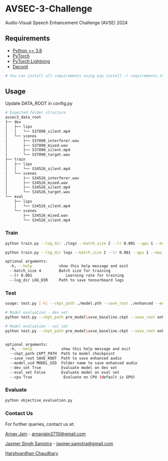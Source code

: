 # AVSEC-3-Challenge
Audio-Visual Speech Enhancement Challenge (AVSE) 2024


## Requirements
* [Python >= 3.8](https://www.python.org/)
* [PyTorch](https://pytorch.org/)
* [PyTorch Lightning](https://lightning.ai/docs/pytorch/latest/)
* [Decord](https://github.com/dmlc/decord)

```bash
# You can install all requirements using pip install -r requirements.txt
```

## Usage
Update DATA_ROOT in config.py 
```bash
# Expected folder structure
avsec3_data_root
├── dev
│   ├── lips
│   │   └── S37890_silent.mp4
│   └── scenes
│       ├── S37890_interferer.wav
│       ├── S37890_mixed.wav
│       ├── S37890_silent.mp4
│       └── S37890_target.wav
├── train
│   ├── lips
│   │   └── S34526_silent.mp4
│   └── scenes
│       ├── S34526_interferer.wav
│       ├── S34526_mixed.wav
│       ├── S34526_silent.mp4
│       └── S34526_target.wav
└── eval 
    ├── lips
    │   └── S34526_silent.mp4
    └── scenes
        ├── S34526_mixed.wav
        └── S34526_silent.mp4
```

### Train
```bash
python train.py --log_dir ./logs --batch_size 2 --lr 0.001 --gpu 1 --max_epochs 20

python train.py --log_dir logs --batch_size 2 --lr 0.001 --gpu 1 --max_epochs_no 50

optional arguments:
  -h, --help            show this help message and exit
  --batch_size 4        Batch size for training
  --lr 0.001               Learning rate for training
  --log_dir LOG_DIR     Path to save tensorboard logs
```

### Test
```bash
usage: test.py [-h] --ckpt_path ./model.pth --save_root ./enhanced --model_uid avse [--dev_set False] [--eval_set True] [--cpu True]

# Model evaluation - dev set
python test.py --ckpt_path pre_model\avse_baseline.ckpt --save_root enhanced --model_uid avse --dev_set True --eval_set False --cpu False

# Model evaluation - val set
python test.py --ckpt_path pre_model\avse_baseline.ckpt --save_root enhanced --model_uid avse --dev_set False --eval_set True --cpu False


optional arguments:
  -h, --help             show this help message and exit
  --ckpt_path CKPT_PATH  Path to model checkpoint
  --save_root SAVE_ROOT  Path to save enhanced audio
  --model_uid MODEL_UID  Folder name to save enhanced audio
  --dev_set True         Evaluate model on dev set
  --eval_set False       Evaluate model on eval set
  --cpu True              Evaluate on CPU (default is GPU)
```

### Evaluate
```bash  
python objective_evaluation.py
```

### Contact Us
For further queries, contact us at:

[Arnav Jain](https://github.com/arnavjain2710) - arnavjain2710@gmail.com 

[Jasmer Singh Sanjotra](https://github.com/TheAlphaJas) - jasmer.sanjotra@gmail.com 

[Harshvardhan Chaudhary](https://github.com/Harshvardhan-To1)
